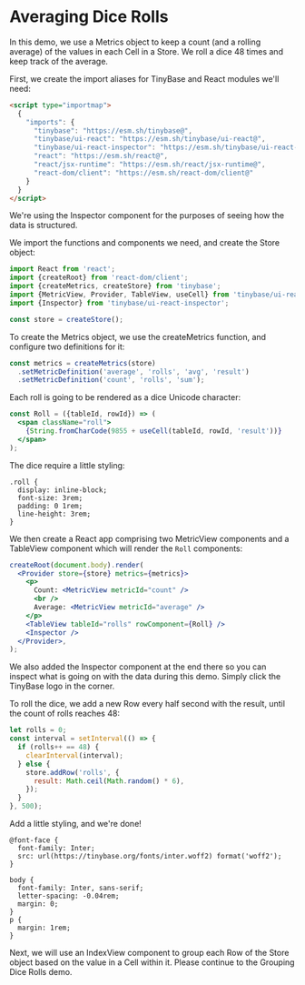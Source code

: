 # Averaging Dice Rolls

In this demo, we use a Metrics object to keep a count (and a rolling average) of
the values in each Cell in a Store. We roll a dice 48 times and keep track of
the average.

First, we create the import aliases for TinyBase and React modules we'll need:

```html
<script type="importmap">
  {
    "imports": {
      "tinybase": "https://esm.sh/tinybase@",
      "tinybase/ui-react": "https://esm.sh/tinybase/ui-react@",
      "tinybase/ui-react-inspector": "https://esm.sh/tinybase/ui-react-inspector@",
      "react": "https://esm.sh/react@",
      "react/jsx-runtime": "https://esm.sh/react/jsx-runtime@",
      "react-dom/client": "https://esm.sh/react-dom/client@"
    }
  }
</script>
```

We're using the Inspector component for the purposes of seeing how the data is
structured.

We import the functions and components we need, and create the Store object:

```js
import React from 'react';
import {createRoot} from 'react-dom/client';
import {createMetrics, createStore} from 'tinybase';
import {MetricView, Provider, TableView, useCell} from 'tinybase/ui-react';
import {Inspector} from 'tinybase/ui-react-inspector';

const store = createStore();
```

To create the Metrics object, we use the createMetrics function, and configure
two definitions for it:

```js
const metrics = createMetrics(store)
  .setMetricDefinition('average', 'rolls', 'avg', 'result')
  .setMetricDefinition('count', 'rolls', 'sum');
```

Each roll is going to be rendered as a dice Unicode character:

```jsx
const Roll = ({tableId, rowId}) => (
  <span className="roll">
    {String.fromCharCode(9855 + useCell(tableId, rowId, 'result'))}
  </span>
);
```

The dice require a little styling:

```less
.roll {
  display: inline-block;
  font-size: 3rem;
  padding: 0 1rem;
  line-height: 3rem;
}
```

We then create a React app comprising two MetricView components and a TableView
component which will render the `Roll` components:

```jsx
createRoot(document.body).render(
  <Provider store={store} metrics={metrics}>
    <p>
      Count: <MetricView metricId="count" />
      <br />
      Average: <MetricView metricId="average" />
    </p>
    <TableView tableId="rolls" rowComponent={Roll} />
    <Inspector />
  </Provider>,
);
```

We also added the Inspector component at the end there so you can inspect what
is going on with the data during this demo. Simply click the TinyBase logo in
the corner.

To roll the dice, we add a new Row every half second with the result, until the
count of rolls reaches 48:

```js
let rolls = 0;
const interval = setInterval(() => {
  if (rolls++ == 48) {
    clearInterval(interval);
  } else {
    store.addRow('rolls', {
      result: Math.ceil(Math.random() * 6),
    });
  }
}, 500);
```

Add a little styling, and we're done!

```less
@font-face {
  font-family: Inter;
  src: url(https://tinybase.org/fonts/inter.woff2) format('woff2');
}

body {
  font-family: Inter, sans-serif;
  letter-spacing: -0.04rem;
  margin: 0;
}
p {
  margin: 1rem;
}
```

Next, we will use an IndexView component to group each Row of the Store object
based on the value in a Cell within it. Please continue to the Grouping Dice
Rolls demo.
